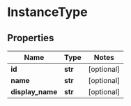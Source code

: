 # InstanceType

## Properties
Name | Type | Notes
------------ | ------------- | -------------
**id** | **str** | [optional]
**name** | **str** | [optional]
**display_name** | **str** | [optional]


